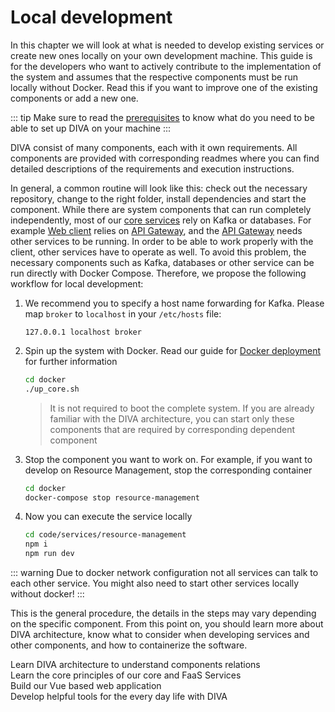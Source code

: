 # Local development

In this chapter we will look at what is needed to develop existing services or create new ones locally on your own development machine.
This guide is for the developers who want to actively contribute to the implementation of the system and assumes that the 
respective components must be run locally without Docker. Read this if you want to improve one of the existing components or add a new one.

::: tip
Make sure to read the [prerequisites](/dev-docs/deployment/) to know what do you need to be able to set up DIVA on your machine
:::

DIVA consist of many components, each with it own requirements. All components are provided with  corresponding readmes where you can 
find detailed descriptions of the requirements and execution instructions.

In general, a common routine will look like this: check out the necessary repository, change to the right folder, 
install dependencies and start the component.
While there are system components that can run completely independently, most of our 
[core services](../architecture/services.md#core-services) rely on Kafka or databases. For example
[Web client](../architecture/web-client.md) relies on [API Gateway](../architecture/gateway.md), and the [API Gateway](../architecture/gateway.md) needs
other services to be running. In order to be able to work properly with the client, other services have to operate as well.
To avoid this problem, the necessary components such as Kafka, databases or other service can be run directly with Docker 
Compose. Therefore, we propose the following workflow for local development:

1. We recommend you to specify a host name forwarding for Kafka. Please map `broker` to `localhost` in your `/etc/hosts` file:
   ```text
   127.0.0.1 localhost broker
   ```
2. Spin up the system with Docker. Read our guide for [Docker deployment](./docker.md) for further information
   ```bash
   cd docker
   ./up_core.sh
   ```
   >It is not required to boot the complete system. If you are already familiar with the DIVA architecture, you can start only
   > these components that are required by corresponding dependent component
3. Stop the component you want to work on. For example, if you want to develop on Resource Management, stop the corresponding container
   ```bash
   cd docker
   docker-compose stop resource-management
   ```
4. Now you can execute the service locally
   ```bash
   cd code/services/resource-management
   npm i
   npm run dev
   ```
::: warning
Due to docker network configuration not all services can talk to each other service. You might also need to start other 
services locally without docker!
:::   

This is the general procedure, the details in the steps may vary depending on the specific component. From this point on, 
you should learn more about DIVA architecture, know what to consider when developing services and other components, and 
how to containerize the software. 

<div class="grid grid-cols-1 md:grid-cols-2 gap-3">
  <div>
    <CardLink link="/dev-docs/architecture" title="Architecture overview">
      Learn DIVA architecture to understand components relations
    </CardLink>
  </div>
  <div>
    <CardLink class="fill" link="/dev-docs/architecture/services.html#services" title="Services development">
      Learn the core principles of our core and FaaS Services
    </CardLink>
  </div>
<div>
    <CardLink link="/dev-docs/architecture/web-client.html" title="Web client">
      Build our Vue based web application
    </CardLink>
  </div>
  <div>
    <CardLink class="fill" link="/dev-docs/architecture/tooling.html#services" title="DIVA tools">
      Develop helpful tools for the every day life with DIVA
    </CardLink>
  </div>
</div>